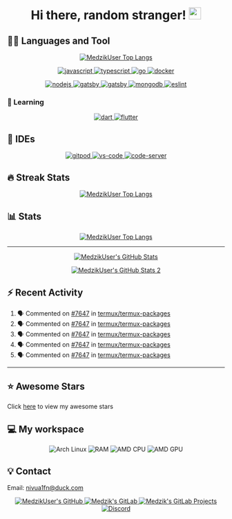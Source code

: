 <h1 align="center">
  Hi there, random stranger!
  <img src="https://cdn.magicuser.cf/Zw2ELB8.gif" width="28">
</h1>

## 👨‍💻 Languages and Tool

<p align="center">
  <a href="https://github.com/anuraghazra/github-readme-stats">
    <img alt="MedzikUser Top Langs" src="https://github-readme-stats.vercel.app/api/top-langs/?username=MedzikUser&theme=radical&count_private=true&layout=compact" />
  </a>
</p>

<p align="center">
  <a href="https://developer.mozilla.org/en/JavaScript">
    <img src="https://img.shields.io/badge/JavaScript-323330?style=for-the-badge&logo=javascript&logoColor=F7DF1E" alt="javascript"fix />
  </a>
  <a href="https://www.typescriptlang.org/">
    <img src="https://img.shields.io/badge/TypeScript-007ACC?style=for-the-badge&logo=typescript&logoColor=white" alt="typescript" />
  </a>
  <a href="https://golang.org/">
    <img src="https://img.shields.io/badge/Go-00ADD8?style=for-the-badge&logo=go&logoColor=white" alt="go" />
  </a>
  <a href="https://www.docker.com/">
    <img src="https://img.shields.io/badge/Docker-2CA5E0?style=for-the-badge&logo=docker&logoColor=white" alt="docker" />
  </a>
</p>

<p align="center">
  <a href="https://nodejs.org/">
    <img src="https://img.shields.io/badge/Node.js-339933?style=for-the-badge&logo=nodedotjs&logoColor=white" alt="nodejs" />
  </a>
  <a href="https://reactjs.org/">
    <img src="https://img.shields.io/badge/React-20232A?style=for-the-badge&logo=react&logoColor=61DAFB" alt="gatsby" />
  </a>
  <a href="https://www.gatsbyjs.com/">
    <img src="https://img.shields.io/badge/Gatsby-663399?style=for-the-badge&logo=gatsby&logoColor=white" alt="gatsby" />
  </a>
  <a href="https://www.mongodb.com/">
    <img src="https://img.shields.io/badge/MongoDB-4EA94B?style=for-the-badge&logo=mongodb&logoColor=white" alt="mongodb" />
  </a>
  <a href="https://eslint.org/">
    <img src="https://img.shields.io/badge/eslint-3A33D1?style=for-the-badge&logo=eslint&logoColor=white" alt="eslint" />
  </a>
</p>

### 🧠 Learning

<p align="center">
  <a href="https://dart.dev/">
    <img src="https://img.shields.io/badge/Dart-0175C2?style=for-the-badge&logo=dart&logoColor=white" alt="dart" />
  </a>
  <a href="https://flutter.dev/">
    <img src="https://img.shields.io/badge/Flutter-02569B?style=for-the-badge&logo=flutter&logoColor=white" alt="flutter" />
  </a>
</p>

## 📝 IDEs

<p align="center">
  <a href="https://www.gitpod.io/">
    <img src="https://img.shields.io/badge/GitPod-12100C?style=for-the-badge&logo=gitpod" alt="gitpod" />
  </a>
  <a href="https://code.visualstudio.com/">
    <img src="https://img.shields.io/badge/Visual_Studio_Code-0078D4?style=for-the-badge&logo=visual-studio-code&logoColor=white" alt="vs-code" />
  </a>
  <a href="https://github.com/cdr/code-server">
    <img src="https://img.shields.io/badge/Code_Server-0078D4?style=for-the-badge&logo=visual-studio-code" alt="code-server" />
  </a>
</p>

## 🔥 Streak Stats

<p align="center">
  <a href="https://git.io/streak-stats">
    <img alt="MedzikUser Top Langs" src="https://github-readme-streak-stats.herokuapp.com/?user=MedzikUser&theme=dracula" />
  </a>
</p>

## 📊 Stats

<p align="center">
  <a href="https://git.io/JEwT2">
    <img alt="MedzikUser Top Langs" src="https://activity-graph.herokuapp.com/graph?username=MedzikUser&bg_color=1F222E&color=F8D866&line=F85D7F&point=FFFFFF&hide_border=true" />
  </a>
</p>

---

<p align="center">
  <a href="https://git.io/JJmN9">
    <img alt="MedzikUser's GitHub Stats" src="https://github-readme-stats.vercel.app/api?username=MedzikUser&show_icons=true&theme=radical&line_height=27&include_all_commits=true&count_private=true" />
  </a>
</p>

<p align="center">
  <a href="https://github.com/MedzikUser/github-stats">
    <img alt="MedzikUser's GitHub Stats 2" src="https://raw.githubusercontent.com/MedzikUser/github-stats/master/generated/overview.svg" />
  </a>
</p>

## ⚡ Recent Activity

<!--START_SECTION:activity-->
1. 🗣 Commented on [#7647](https://github.com/termux/termux-packages/issues/7647) in [termux/termux-packages](https://github.com/termux/termux-packages)
2. 🗣 Commented on [#7647](https://github.com/termux/termux-packages/issues/7647) in [termux/termux-packages](https://github.com/termux/termux-packages)
3. 🗣 Commented on [#7647](https://github.com/termux/termux-packages/issues/7647) in [termux/termux-packages](https://github.com/termux/termux-packages)
4. 🗣 Commented on [#7647](https://github.com/termux/termux-packages/issues/7647) in [termux/termux-packages](https://github.com/termux/termux-packages)
5. 🗣 Commented on [#7647](https://github.com/termux/termux-packages/issues/7647) in [termux/termux-packages](https://github.com/termux/termux-packages)
<!--END_SECTION:activity-->

---

## ⭐ Awesome Stars
Click [here](AWESOME-STARS.md) to view my awesome stars

## 💻 My workspace

<p align="center">
  <img alt="Arch Linux" src="https://img.shields.io/badge/Arch_Linux-1793D1?style=for-the-badge&logo=arch-linux&logoColor=white" />
  <img alt="RAM" src="https://img.shields.io/badge/RAM-2GB-0071C5?style=for-the-badge" />
  <img alt="AMD CPU" src="https://img.shields.io/badge/AMD-C--70_APU-ED1C24?style=for-the-badge&logo=amd&logoColor=white" />
  <img alt="AMD GPU" src="https://img.shields.io/badge/AMD-ATI_Radeon_HD_7290-ED1C24?style=for-the-badge&logo=amd&logoColor=white" />
</p>

## 💡 Contact

Email: nivua1fn@duck.com

<p align="center">
  <a href="https://github.com/MedzikUser">
    <img alt="MedzikUser's GitHub" src="https://img.shields.io/badge/GitHub-100000?style=for-the-badge&logo=github&logoColor=white" />
  </a>
  <a href="https://gitlab.com/Medzik">
    <img alt="Medzik's GitLab" src="https://img.shields.io/badge/GitLab-330F63?style=for-the-badge&logo=gitlab&logoColor=white" />
  </a>
  <a href="https://gitlab.com/MedzikUser">
    <img alt="Medzik's GitLab Projects" src="https://img.shields.io/badge/GitLab_Projects-330F63?style=for-the-badge&logo=gitlab&logoColor=white" />
  </a>
  <a href="https://discord.com/users/695958092130680923">
    <img alt="Discord" src="https://img.shields.io/badge/Discord-7289DA?style=for-the-badge&logo=discord&logoColor=white" />
  </a>
</p>
